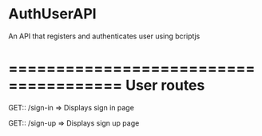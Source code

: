 # AuthUserAPI
An API that registers and authenticates user using bcriptjs

======================================
User routes
======================================

GET:: /sign-in => Displays sign in page

GET:: /sign-up => Displays sign up page

